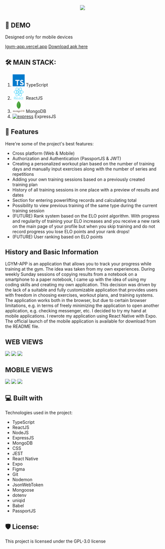 <h1 align = "center"><img src="https://github.com/KLesiu/LGYM-APP-OFFICIAL/assets/117046128/b635ba95-7da3-48f0-a277-08bcea21d97b" /></h1>
<h2>🚀 DEMO</h2>
<p>Designed only for mobile devices</p>
<a target="_blank" href="https://lgym-app.vercel.app/">lgym-app.vercel.app</a>
<a target="_blank" href="https://megawrzuta.pl/download/27b51f9e7d2072c9a848791d733e1ffd.html"> Download apk here </a>

<h2>🛠️ MAIN STACK:</h2>
<ol>
<li>
<a  href="https://www.typescriptlang.org/" target="_blank" rel="noreferrer"> <img src="https://raw.githubusercontent.com/devicons/devicon/master/icons/typescript/typescript-original.svg" alt="typescript" width="40" height="40"/></a> TypeScript	
</li>
<li>
<a href="https://reactjs.org/" target="_blank" rel="noreferrer"> <img src="https://raw.githubusercontent.com/devicons/devicon/master/icons/react/react-original-wordmark.svg" alt="react" width="40" height="40"/></a> ReactJS
</li>
<li>
<a href="https://www.mongodb.com/" target="_blank" rel="noreferrer"> <img src="https://raw.githubusercontent.com/devicons/devicon/master/icons/mongodb/mongodb-original-wordmark.svg" alt="mongodb" width="40" height="40"/></a> MongoDB
</li>
<li>
<a href="https://expressjs.com" target="_blank" rel="noreferrer"> <img src="https://user-images.githubusercontent.com/25181517/183859966-a3462d8d-1bc7-4880-b353-e2cbed900ed6.png" alt="express" width="40" height="40"/></a> ExpressJS
</li>
</ol>

<h2>🧐 Features</h2>
Here're some of the project's best features:
<ul>
	
<li>Cross platform (Web & Mobile)</li>   
<li>Authorization and Authentication (PassportJS & JWT)</li>   
<li>Creating a personalized workout plan based on the number of training days and manually input exercises along with the number of series and repetitions</li>   
<li>Adding your own training sessions based on a previously created training plan</li>   
<li>History of all training sessions in one place with a preview of results and dates</li>   
<li>Section for entering powerlifting records and calculating total</li>   
<li>Possibility to view previous training of the same type during the current training session</li>   
<li>(FUTURE) Rank system based on the ELO point algorithm. With progress and regularity of training your ELO increases and you receive a new rank on the main page of your profile but when you skip training and do not record progress you lose ELO points and your rank drops!</li>   
<li>(FUTURE) User ranking based on ELO points
</ul></li>   

<h2>History and Basic Information</h2>
<p text-align="justify">LGYM-APP is an application that allows you to track your progress while training at the gym. The idea was taken from my own experiences. During weekly Sunday sessions of copying results from a notebook on a smartphone to a paper notebook, I came up with the idea of using my coding skills and creating my own application. This decision was driven by the lack of a suitable and fully customizable application that provides users with freedom in choosing exercises, workout plans, and training systems. The application works both in the browser, but due to certain browser limitations, e.g. in terms of freely minimizing the application to open another application, e.g. checking messenger, etc. I decided to try my hand at mobile applications. I rewrote my application using React Native with Expo. The official launch of the mobile application is available for download  from the README file.</p>

<h2>WEB VIEWS </h2>
<div display="flex" justify-content="space-around" flex-wrap="wrap">
<img width="25%" src="https://github.com/KLesiu/LGYM-APP-OFFICIAL/assets/117046128/500cd838-59e7-4614-b9ff-45f8823852f7"/>
<img width="25%" src="https://github.com/KLesiu/LGYM-APP-OFFICIAL/assets/117046128/c5ba88d6-d4f5-4c61-abe5-ea8deade862a" />
<img width="25%" src="https://github.com/KLesiu/LGYM-APP-OFFICIAL/assets/117046128/1ad2c7ad-c5d3-468f-b5ed-2f6b54b0bf50" />
</div>

<h2>MOBILE VIEWS</h2>
<div display="flex" justify-content="space-around" flex-wrap="wrap">
<img width="25%" src="https://github.com/KLesiu/LGYM-APP-OFFICIAL/assets/117046128/0bf85be1-8e08-4275-8dea-a0b03baa1a2c" />
<img width="25%" src="https://github.com/KLesiu/LGYM-APP-OFFICIAL/assets/117046128/c459d0ed-564b-4067-a485-8ae96b159bba" />
<img width="25%" src="https://github.com/KLesiu/LGYM-APP-OFFICIAL/assets/117046128/911901c6-1f76-4b0f-94db-f83c3309ee30" />
</div>

<h2>💻 Built with</h2>
Technologies used in the project:
<ul>
<li>TypeScript</li>
<li>ReactJS</li>
<li>NodeJS</li>
<li>ExpressJS</li>
<li>MongoDB</li>
<li>CSS</li>
<li>JEST</li>
<li>React Native</li>
<li>Expo</li>
<li>Figma</li>
<li>Git</li>
<li>Nodemon</li>
<li>JsonWebToken</li>
<li>Mongoose</li>
<li>dotenv</li>
<li>uniqid</li>
<li>Babel</li>
<li>PassportJS</li>
</ul>

<h2>🛡️ License:</h2>
This project is licensed under the GPL-3.0 license

















